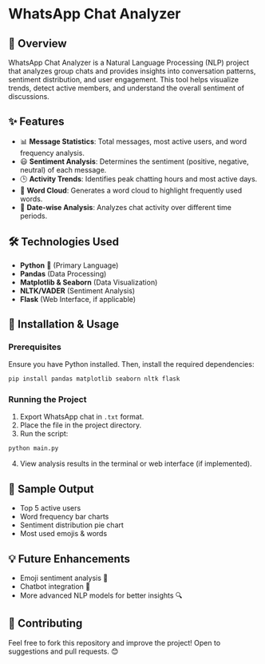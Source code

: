 # WhatsApp Chat Analyzer

## 📌 Overview
WhatsApp Chat Analyzer is a Natural Language Processing (NLP) project that analyzes group chats and provides insights into conversation patterns, sentiment distribution, and user engagement. This tool helps visualize trends, detect active members, and understand the overall sentiment of discussions.

## ✨ Features
- 📊 **Message Statistics**: Total messages, most active users, and word frequency analysis.
- 😃 **Sentiment Analysis**: Determines the sentiment (positive, negative, neutral) of each message.
- 🕒 **Activity Trends**: Identifies peak chatting hours and most active days.
- 🔎 **Word Cloud**: Generates a word cloud to highlight frequently used words.
- 📅 **Date-wise Analysis**: Analyzes chat activity over different time periods.

## 🛠️ Technologies Used
- **Python** 🐍 (Primary Language)
- **Pandas** (Data Processing)
- **Matplotlib & Seaborn** (Data Visualization)
- **NLTK/VADER** (Sentiment Analysis)
- **Flask** (Web Interface, if applicable)

## 🚀 Installation & Usage
### Prerequisites
Ensure you have Python installed. Then, install the required dependencies:
```bash
pip install pandas matplotlib seaborn nltk flask
```
### Running the Project
1. Export WhatsApp chat in `.txt` format.
2. Place the file in the project directory.
3. Run the script:
```bash
python main.py
```
4. View analysis results in the terminal or web interface (if implemented).

## 📌 Sample Output
- Top 5 active users
- Word frequency bar charts
- Sentiment distribution pie chart
- Most used emojis & words

## 💡 Future Enhancements
- Emoji sentiment analysis 📍
- Chatbot integration 🤖
- More advanced NLP models for better insights 🔍

## 📩 Contributing
Feel free to fork this repository and improve the project! Open to suggestions and pull requests. 😊
